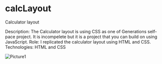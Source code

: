 # calcLayout
Calculator layout 


Description: The Calculator layout is using CSS as one of Generations self-pace project. It is incompelete but it is a project that you can build on using JavaScript.
Role: I replicated the calculator layout using HTML and CSS.
Technologies: HTML and CSS

![Picture1](https://user-images.githubusercontent.com/111025323/206320548-35020dfb-1b69-4d0e-847c-10b47e1a1cad.png)
